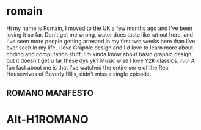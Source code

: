# romain
Hi my name is Romain, I moved to the UK a few months ago and I've been loving it so far. Don't get me wrong, water does taste like rat out here, and I've seen more people getting arrested in my first two weeks here than I've ever seen in my life.
I love Graphic design and I'd love to learn more about coding and computation stuff, I'm kinda know about basic graphic design but it doesn't get u far these dys yk?
Music wise I love Y2K classics. 🎶🎶🎶
A fun fact about me is that I've watched the entire serie of the Real Housewives of Beverly Hills, didn't miss a single episode.
## ROMANO MANIFESTO 
Alt-H1ROMANO
======
